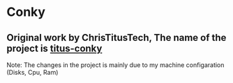# Conky

## Original work by ChrisTitusTech, The name of the project is [titus-conky](https://github.com/ChrisTitusTech/titus-conky)

Note: The changes in the project is mainly due to my machine configaration (Disks, Cpu, Ram)
